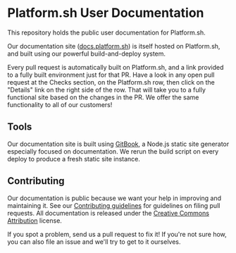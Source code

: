 # Platform.sh User Documentation

This repository holds the public user documentation for Platform.sh.

Our documentation site ([docs.platform.sh](https://docs.platform.sh/)) is itself hosted on Platform.sh, and built using our powerful build-and-deploy system.

Every pull request is automatically built on Platform.sh, and a link provided to a fully built environment just for that PR.  Have a look in any open pull request at the Checks section, on the Platform.sh row, then click on the "Details" link on the right side of the row.  That will take you to a fully functional site based on the changes in the PR.  We offer the same functionality to all of our customers!

## Tools

Our documentation site is built using [GitBook](https://github.com/GitbookIO/gitbook/), a Node.js static site generator especially focused on documentation.  We rerun the build script on every deploy to produce a fresh static site instance.

## Contributing

Our documentation is public because we want your help in improving and maintaining it.  See our [Contributing guidelines](CONTRIBUTING.md) for guidelines on filing pull requests.  All documentation is released under the [Creative Commons Attribution](LICENSE.md) license.

If you spot a problem, send us a pull request to fix it!  If you're not sure how, you can also file an issue and we'll try to get to it ourselves.
